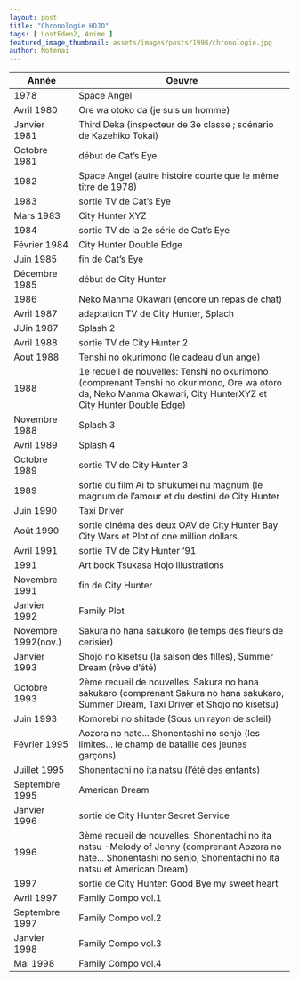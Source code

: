 ```yaml
---
layout: post
title: "Chronologie HOJO"
tags: [ LostEden2, Anime ]
featured_image_thumbnail: assets/images/posts/1998/chronologie.jpg
author: Motenai
---
```


<table>
<thead>
<tr>
   <th>Année</th>
   <th>Oeuvre</th>
  </tr>
</thead>
 <tbody>
  <tr>
   <td>1978</td>
   <td>Space Angel</td>
  </tr>
  <tr>
   <td>Avril 1980</td>
   <td>Ore wa otoko da (je suis un homme)</td>
  </tr>
  <tr>
   <td>Janvier 1981</td>
   <td>Third Deka (inspecteur de 3e classe ; scénario de Kazehiko Tokai)</td>
  </tr>
  <tr>
   <td>Octobre 1981</td>
   <td>début de Cat’s Eye</td>
  </tr>
  <tr>
   <td>1982</td>
   <td>Space Angel (autre histoire courte que le même titre de 1978)</td>
  </tr>
  <tr>
   <td>1983</td>
   <td>sortie TV de Cat’s Eye</td>
  </tr>
  <tr>
   <td>Mars 1983</td>
   <td>City Hunter XYZ</td>
  </tr>
  <tr>
   <td>1984</td>
   <td>sortie TV de la 2e série de Cat’s Eye</td>
  </tr>
  <tr>
   <td>Février 1984</td>
   <td>City Hunter Double Edge</td>
  </tr>
  <tr>
   <td>Juin 1985</td>
   <td>fin de Cat’s Eye</td>
  </tr>
  <tr>
   <td>Décembre 1985</td>
   <td>début de City Hunter</td>
  </tr>
  <tr>
   <td>1986</td>
   <td>Neko Manma Okawari (encore un repas de chat)</td>
  </tr>
  <tr>
   <td>Avril 1987</td>
   <td>adaptation TV de City Hunter, Splach</td>
  </tr>
  <tr>
   <td>JUin 1987</td>
   <td>Splash 2</td>
  </tr>
 <tr>
    <td>Avril 1988</td>
    <td>sortie TV de City Hunter 2</td>
  </tr>
  <tr>
   <td>Aout 1988</td>
   <td>Tenshi no okurimono (le cadeau d’un ange)</td>
  </tr>
  <tr>
   <td>1988</td>
   <td>1e recueil de nouvelles: Tenshi no okurimono (comprenant Tenshi no okurimono, Ore wa otoro da, Neko Manma Okawari, City HunterXYZ et City Hunter Double Edge)</td>
  </tr>
  <tr>
   <td>Novembre 1988</td>
   <td>Splash 3</td>
  </tr>
  <tr>
   <td>Avril 1989</td>
   <td>Splash 4</td>
  </tr>
  <tr>
   <td>Octobre 1989</td>
   <td>sortie TV de City Hunter 3</td>
  </tr>
  <tr>
   <td>1989</td>
   <td>sortie du film Ai to shukumei nu magnum (le magnum de l’amour et du destin) de City Hunter</td>
  </tr>
  <tr>
   <td>Juin 1990</td>
   <td>Taxi Driver</td>
  </tr>
   <tr>
   <td>Août 1990</td>
   <td>sortie cinéma des deux OAV de City Hunter Bay City Wars et Plot of one million dollars</td>
  </tr>
  <tr>
   <td>Avril 1991</td>
   <td>sortie TV de City Hunter ‘91</td>
  </tr>
  <tr>
   <td>1991</td>
   <td>Art book Tsukasa Hojo illustrations</td>
  </tr>
  <tr>
   <td>Novembre 1991</td>
   <td>fin de City Hunter</td>
  </tr>
  <tr>
   <td>Janvier 1992</td>
   <td>Family Plot</td>
  </tr>
  <tr>
   <td>Novembre 1992(nov.)</td>
   <td>Sakura no hana sakukoro (le temps des fleurs de cerisier)</td>
  </tr>
  <tr>
   <td>Janvier 1993</td>
   <td>Shojo no kisetsu (la saison des filles), Summer Dream (rêve d’été)</td>
  </tr>
  <tr>
   <td>Octobre 1993</td>
   <td>2ème recueil de nouvelles: Sakura no hana sakukaro (comprenant Sakura no hana sakukaro, Summer Dream, Taxi Driver et Shojo no kisetsu)</td>
  </tr>
  <tr>
   <td>Juin 1993</td>
   <td>Komorebi no shitade (Sous un rayon de soleil)</td>
  </tr>
  <tr>
   <td>Février 1995</td>
   <td>Aozora no hate... Shonentashi no senjo (les limites... le champ de bataille des jeunes garçons)</td>
  </tr>
  <tr>
   <td>Juillet 1995</td>
   <td>Shonentachi no ita natsu (l’été des enfants)</td>
  </tr>
  <tr>
   <td>Septembre 1995</td>
   <td>American Dream</td>
  </tr>
  <tr>
   <td>Janvier 1996</td>
   <td>sortie de City Hunter Secret Service</td>
  </tr>
  <tr>
   <td>1996</td>
   <td>3ème recueil de nouvelles: Shonentachi no ita natsu -Melody of Jenny (comprenant Aozora no hate... Shonentashi no senjo, Shonentachi no ita natsu et American Dream)
  </td>
  <tr>
   <td>1997</td>
   <td>sortie de City Hunter: Good Bye my sweet heart</td>
  </tr>
  <tr>
   <td>Avril 1997</td>
   <td>Family Compo vol.1</td>
  </tr>
  <tr>
   <td>Septembre 1997</td>
   <td>Family Compo vol.2</td>
  </tr>
  <tr>
   <td>Janvier 1998</td>
   <td>Family Compo vol.3</td>
  </tr>
  <tr>
   <td>Mai 1998</td>
   <td>Family Compo vol.4</td>
  </tr>
  </tr>
 </tbody>
</table>